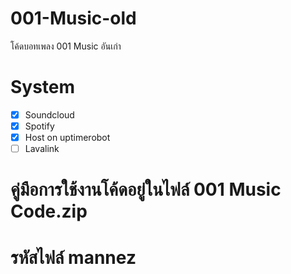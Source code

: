 # 001-Music-old
โค้ดบอทเพลง 001 Music อันเก่า
# System
- [x] Soundcloud
- [x] Spotify
- [x] Host on uptimerobot
- [ ] Lavalink
# คู่มือการใช้งานโค้ดอยู่ในไฟล์ 001 Music Code.zip
# รหัสไฟล์ mannez

